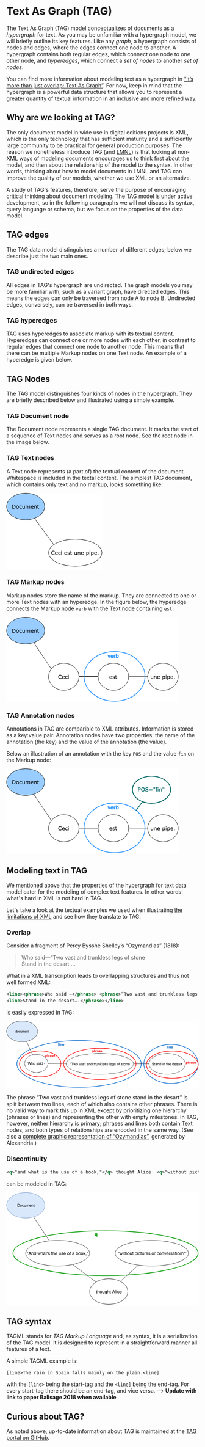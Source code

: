 # Text As Graph (TAG)

The Text As Graph (TAG) model conceptualizes of documents as a *hypergraph* for text. As you may be unfamiliar with a hypergraph model, we will briefly outline its key features. Like any *graph*, a hypergraph consists of nodes and edges, where the edges connect one node to another. A hypergraph contains both regular edges, which connect one node to one other node, and *hyperedges*, which connect a *set of nodes* to another *set of nodes*. 

You can find more information about modeling text as a hypergraph in [“It’s more than just overlap: Text As Graph”](https://www.balisage.net/Proceedings/vol19/html/Dekker01/BalisageVol19-Dekker01.html). <!--- add reference to 2018 Balisage paper here the moment we got it --> For now, keep in mind that the hypergraph is a powerful data structure that allows you to represent a greater quantity of textual information in an inclusive and more refined way.

## Why are we looking at TAG?

The only document model in wide use in digital editions projects is XML, which is the only technology that has sufficient maturity and a sufficiently large community to be practical for general production purposes. The reason we nonetheless introduce TAG (and [LMNL](lmnl_syntax.md)) is that looking at non-XML ways of modeling documents encourages us to think first about the model, and then about the relationship of the model to the syntax. In other words, thinking about how to model documents in LMNL and TAG can improve the quality of our models, whether we use XML or an alternative.

A study of TAG's features, therefore, serve the purpose of encouraging critical thinking about document modeling. The TAG model is under active development, so in the following paragraphs we will not discuss its syntax, query language or schema, but we focus on the properties of the data model. 

## TAG edges
The TAG data model distinguishes a number of different edges; below we describe just the two main ones. 

### TAG undirected edges
All edges in TAG's hypergraph are undirected. The graph models you may be more familiar with, such as a variant graph, have directed edges. This means the edges can only be traversed from node A to node B. Undirected edges, conversely, can be traversed in both ways.

### TAG hyperedges
TAG uses hyperedges to associate markup with its textual content. Hyperedges can connect one or more nodes with each other, in contrast to regular edges that connect one node to another node. This means that there can be multiple Markup nodes on one Text node. An example of a hyperedge is given below.

## TAG Nodes

The TAG model distinguishes four kinds of nodes in the hypergraph. They are briefly described below and illustrated using a simple example.

### TAG Document node
The Document node represents a single TAG document. It marks the start of a sequence of Text nodes and serves as a root node. See the root node in the image below.

### TAG Text nodes

A Text node represents (a part of) the textual content of the document. Whitespace is included in the textal content. The simplest TAG document, which contains only text and no markup, looks something like:

![](images/tag_no_markup_update.png)

### TAG Markup nodes
Markup nodes store the name of the markup. They are connected to one or more Text nodes with an hyperedge. In the figure below, the hyperedge connects the Markup node `verb` with the Text node containing `est`.

![](images/tag_markup_update.png)

### TAG Annotation nodes
Annotations in TAG are comparible to XML attributes. Information is stored as a key:value pair. Annotation nodes have two properties: the name of the annotation (the key) and the value of the annotation (the value). 

Below an illustration of an annotation with the key `POS` and the value `fin` on the Markup node:

![](images/tag_annotation_update.png)


## Modeling text in TAG
We mentioned above that the properties of the hypergraph for text data model cater for the modeling of complex text features. In other words: what's hard in XML is not hard in TAG. 

Let's take a look at the textual examples we used when illustrating [the limitations of XML](https://github.com/Pittsburgh-NEH-Institute/Institute-Materials-2017/blob/master/schedule/week_2/xml_limitations.md) and see how they translate to TAG. 

### Overlap

Consider a fragment of Percy Bysshe Shelley’s “Ozymandias” (1818):

 
> Who said—“Two vast and trunkless legs of stone  
> Stand in the desart ...

What in a XML transcription leads to overlapping structures and thus not well formed XML:

```xml
<line><phrase>Who said —</phrase> <phrase>“Two vast and trunkless legs of stone</line>
<line>Stand in the desart….</phrase></line>
```

is easily expressed in TAG:

![](images/tag_overlap_update.png)

The phrase “Two vast and trunkless legs of stone stand in the desart” is split between two lines, each of which also contains other phrases. There is no valid way to mark this up in XML except by prioritizing one hierarchy (phrases or lines) and representing the other with empty milestones. In TAG, however, neither hierarchy is primary; phrases and lines both contain Text nodes, and both types of relationships are encoded in the same way. (See also a [complete graphic representation of “Ozymandias”](images/ozymandias_hypergraph.svg), generated by Alexandria.)

### Discontinuity

```xml
<q>"and what is the use of a book,"</q> thought Alice  <q>"without pictures or conversation?"</q>
```

can be modeled in TAG:

![](images/tag_discontinuity_update.png)

## TAG syntax
TAGML stands for _TAG Markup Language_ and, as syntax, it is a serialization of the TAG model. It is designed to represent in a straightforward manner all features of a text. 

A simple TAGML example is:

```
[line>The rain in Spain falls mainly on the plain.<line]
```

with the `[line>` being the start-tag and the `<line]` being the end-tag. For every start-tag there should be an end-tag, and vice versa. --> **Update with link to paper Balisage 2018 when available**

## Curious about TAG?

As noted above, up-to-date information about TAG is maintained at the [TAG portal on GitHub](https://github.com/HuygensING/tag).  


<!--- ### TAG hyperedges

TAG is a data model that does not (yet) have its own markup language, but the [Alexandria](../week_3/alexandria.md) implementation of TAG is capable of importing documents that have been marked up using LMNL sawtooth syntax. In this context, the sawtooth syntax is used to represent parts of the TAG hypergraph model, rather than the LMNL range model. The fact that the same syntax can be used to represent features of two data models highlights the difference between the data model and the syntax.

Below we add just a single Markup node (with a `name` property of “stuff”) which TAG represents with a hyperedge that points from the Markup node to the Text node. In LMNL markup this looks like:

```
[stuff}Hello, World!{stuff]
```

Alexandria visualizes this TAG structure as:

![](images/tag_root_only.png)

In the LMNL model, “stuff” would be the name of a range that is expressed over the text. In TAG, “stuff” is a Markup node that serves as the head of a hyperedge, and the tail in this case contains a single Text node. Because Markup nodes and Text nodes are related by a hyperedge, which can connect more than one node on either end, a Markup node in TAG may point to one or more than one Text node.

## Dividing text into Text nodes in TAG

With LMNL, as with XML, the document text is divided into Text nodes according to the markup structure, so that there are no adjacent Text nodes that have exactly the same markup. Here we tag the two names in the title _Romeo and Juliet_:

```
[title}[name}Romeo{name] and [name}Juliet{name]{title]
```

The visualization below shows that the text has been divided into three Text nodes in order to accommodate the markup. This TAG document contains the following objects:

* One Document node.
* Three Text nodes, with the values “Romeo”, “&#x0a; and &#x0a;” (note the spaces on either side of the conjunction), and “Juliet”.
* The Document node and the three Text nodes are connected by regular (one-to-one) edges into a chain that connects all of the text in the document in order.
* There are three Markup nodes (comparable to element nodes in XML), two of type “name” and one of type “title”. These Markup nodes are connected to Text nodes or groups of Text nodes by an edge. In this example the two Markup nodes of type “name” are connected to Text nodes with the value “Romeo” and “Juliet”, and the Markup node of type “title” is connected to all three text Nodes:

![](images/tag_names.png)

## TAG and overlap

TAG addresses the problem of overlap by enforcing *containment* rather than *dominance*. In XML, the two ideas are not differentiated. If one element contains other elements, it is necessarily the only parent of those elements. This means no sibling or ancestor element can contain the children of that element. The following illustrates a TAG representation of two line of Percy Bysshe Shelley’s “Ozymandias”:

![](images/ozymandias_overlap.png)

In plain text, the lines are:

> Who said—“Two vast and trunkless legs of stone  
> Stand in the desart …. Near them, on the sand,
 
In this example, Markup nodes of type “phrase” and their associated hyperedges are green, and those of type “line” are cyan. The phrase “Two vast and trunkless legs of stone stand in the desart” is split between two lines, each of which also contains other phrases. There is no valid way to mark this up in XML except by prioritizing one hierarchy (phrases or lines) and representing the other with empty milestones. In TAG, however, neither hierarchy is primary; phrases and lines both contain Text nodes, and both types of relationships are encoded in the same way. (See also a [complete graphic representation of “Ozymandias”](images/ozymandias_hypergraph.svg), generated by Alexandria.)

## Curious about TAG?

As noted above, up-to-date information about TAG is maintained at the [TAG portal on GitHub](https://github.com/HuygensING/tag). -->
